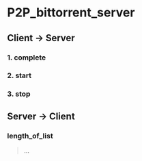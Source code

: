 # P2P_bittorrent_server  
## Client -> Server  
### 1. complete  
> <event>  
> <filename>  
> <port>  
### 2. start  
> <event>  
> <filename>  
### 3. stop  
> <event>  

## Server -> Client  
### length_of_list  
> <ip1>  
> <port1>  
> <ip2>  
> <port2>  
> ...  
